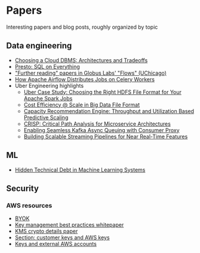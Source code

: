 # Papers

Interesting papers and blog posts, roughly organized by topic

## Data engineering

* [Choosing a Cloud DBMS: Architectures and Tradeoffs](http://vldb.org/pvldb/vol12/p2170-tan.pdf)
* [Presto: SQL on Everything](https://trino.io/Presto_SQL_on_Everything.pdf)
* ["Further reading" papers in Globus Labs' "Flows" (UChicago)](https://labs.globus.org/projects/flows.html)
* [How Apache Airflow Distributes Jobs on Celery Workers](https://www.sicara.ai/blog/2019-04-08-apache-airflow-celery-workers)
* Uber Engineering highlights
    * [Uber Case Study: Choosing the Right HDFS File Format for Your Apache Spark Jobs](https://eng.uber.com/hdfs-file-format-apache-spark/)
    * [Cost Efficiency @ Scale in Big Data File Format](https://eng.uber.com/cost-efficiency-big-data/)
    * [Capacity Recommendation Engine: Throughput and Utilization Based Predictive Scaling](https://eng.uber.com/capacity-recommendation-engine/)
    * [CRISP: Critical Path Analysis for Microservice Architectures](https://eng.uber.com/crisp-critical-path-analysis-for-microservice-architectures/)
    * [Enabling Seamless Kafka Async Queuing with Consumer Proxy](https://eng.uber.com/kafka-async-queuing-with-consumer-proxy/)
    * [Building Scalable Streaming Pipelines for Near Real-Time Features](https://eng.uber.com/building-scalable-streaming-pipelines/)

## ML

* [Hidden Technical Debt in Machine Learning Systems](https://proceedings.neurips.cc/paper/2015/file/86df7dcfd896fcaf2674f757a2463eba-Paper.pdf)

## Security

### AWS resources
* [BYOK](https://aws.amazon.com/blogs/security/demystifying-kms-keys-operations-bring-your-own-key-byok-custom-key-store-and-ciphertext-portability/)
* [Key management best practices whitepaper](https://d0.awsstatic.com/whitepapers/aws-kms-best-practices.pdf)
* [KMS crypto details paper](https://docs.aws.amazon.com/kms/latest/cryptographic-details/kms-crypto-details.pd)
* [Section: customer keys and AWS keys](https://docs.aws.amazon.com/kms/latest/developerguide/concepts.html#key-mgmt)
* [Keys and external AWS accounts](https://docs.aws.amazon.com/kms/latest/developerguide/key-policy-modifying-external-accounts.html)
